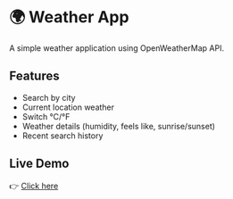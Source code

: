 # 🌍 Weather App
A simple weather application using OpenWeatherMap API.

## Features
- Search by city
- Current location weather
- Switch °C/°F
- Weather details (humidity, feels like, sunrise/sunset)
- Recent search history

## Live Demo
👉 [Click here](https://MakwanaSuman1011.github.io/weather-app/)
